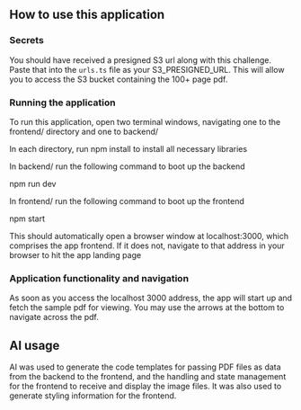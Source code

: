 ## How to use this application

### Secrets

You should have received a presigned S3 url along with this challenge. Paste that into the `urls.ts` file as your S3_PRESIGNED_URL. This will allow you to access the S3 bucket containing the 100+ page pdf.

### Running the application

To run this application, open two terminal windows, navigating one to the frontend/ directory and one to backend/

In each directory, run npm install to install all necessary libraries

In backend/ run the following command to boot up the backend

npm run dev

In frontend/ run the following command to boot up the frontend

npm start

This should automatically open a browser window at localhost:3000, which comprises the app frontend. If it does not, navigate to that address in your browser to hit the app landing page

### Application functionality and navigation

As soon as you access the localhost 3000 address, the app will start up and fetch the sample pdf for viewing. You may use the arrows at the bottom to navigate across the pdf.

## AI usage

AI was used to generate the code templates for passing PDF files as data from the backend to the frontend, and the handling and state management for the frontend to receive and display the image files. It was also used to generate styling information for the frontend.